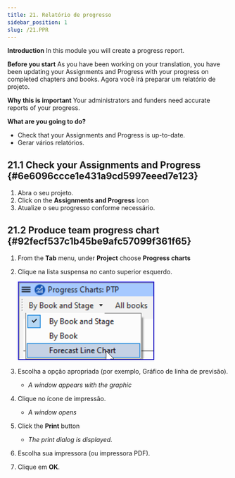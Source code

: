 ```yaml
---
title: 21. Relatório de progresso
sidebar_position: 1
slug: /21.PPR
---
```


**Introduction**
In this module you will create a progress report.

**Before you start**
As you have been working on your translation, you have been updating your Assignments and Progress with your progress on completed chapters and books. Agora você irá preparar um relatório de projeto.

**Why this is important**
Your administrators and funders need accurate reports of your progress.

**What are you going to do?**

- Check that your Assignments and Progress is up-to-date.
- Gerar vários relatórios.

## 21.1 Check your Assignments and Progress {#6e6096ccce1e431a9cd5997eeed7e123}

1. Abra o seu projeto.
2. Click on the **Assignments and Progress** icon
3. Atualize o seu progresso conforme necessário.

## 21.2 Produce team progress chart {#92fecf537c1b45be9afc57099f361f65}

1. From the **Tab** menu, under **Project** choose **Progress charts**

2. Clique na lista suspensa no canto superior esquerdo.

   ![](./277798433.png)

3. Escolha a opção apropriada (por exemplo, Gráfico de linha de previsão).
   - _A window appears with the graphic_

4. Clique no ícone de impressão.
   - _A window opens_

5. Click the **Print** button
   - _The print dialog is displayed._

6. Escolha sua impressora (ou impressora PDF).

7. Clique em **OK**.
